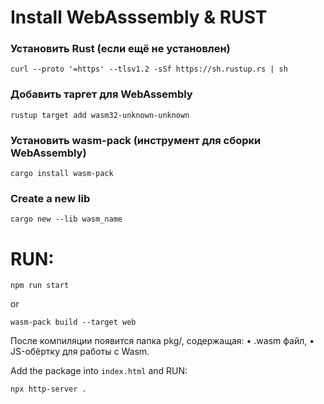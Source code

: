 # Install WebAsssembly & RUST
### Установить Rust (если ещё не установлен)
`curl --proto '=https' --tlsv1.2 -sSf https://sh.rustup.rs | sh`

### Добавить таргет для WebAssembly
`rustup target add wasm32-unknown-unknown`

### Установить wasm-pack (инструмент для сборки WebAssembly)
`cargo install wasm-pack`


### Create a new lib

`cargo new --lib wasm_name`


# RUN:

`npm run start`

or

`wasm-pack build --target web`

После компиляции появится папка pkg/, содержащая:
•	.wasm файл,
•	JS-обёртку для работы с Wasm.


Add the package into `index.html` and RUN:

`npx http-server .`


